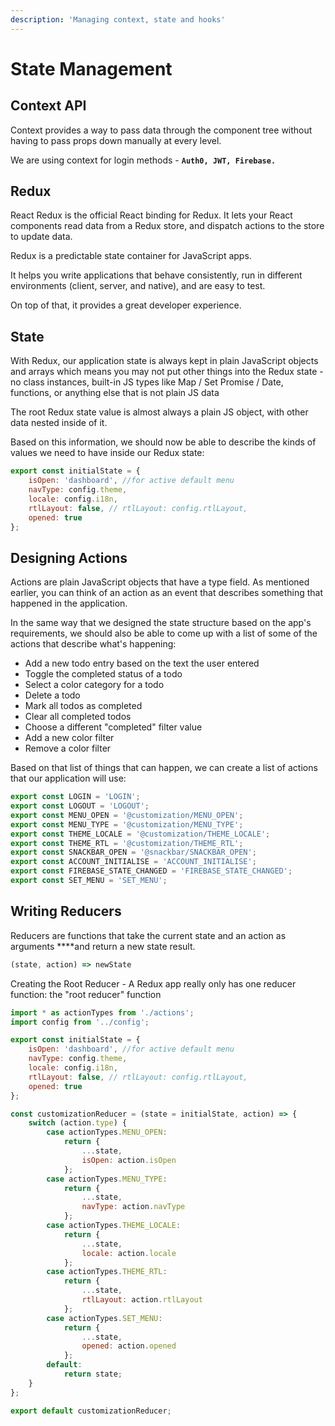 ```yaml
---
description: 'Managing context, state and hooks'
---
```


# State Management

## Context API

Context provides a way to pass data through the component tree without having to pass props down manually at every level.

We are using context for login methods - **`Auth0, JWT, Firebase.`**

## Redux

React Redux is the official React binding for Redux. It lets your React components read data from a Redux store, and dispatch actions to the store to update data.

Redux is a predictable state container for JavaScript apps.

It helps you write applications that behave consistently, run in different environments \(client, server, and native\), and are easy to test.

On top of that, it provides a great developer experience.

## State

With Redux, our application state is always kept in plain JavaScript objects and arrays which means you may not put other things into the Redux state - no class instances, built-in JS types like Map / Set Promise / Date, functions, or anything else that is not plain JS data

The root Redux state value is almost always a plain JS object, with other data nested inside of it.

Based on this information, we should now be able to describe the kinds of values we need to have inside our Redux state:

```javascript
export const initialState = {
    isOpen: 'dashboard', //for active default menu
    navType: config.theme,
    locale: config.i18n,
    rtlLayout: false, // rtlLayout: config.rtlLayout,
    opened: true
};
```

## Designing Actions

Actions are plain JavaScript objects that have a type field. As mentioned earlier, you can think of an action as an event that describes something that happened in the application.

In the same way that we designed the state structure based on the app's requirements, we should also be able to come up with a list of some of the actions that describe what's happening:

* Add a new todo entry based on the text the user entered
* Toggle the completed status of a todo
* Select a color category for a todo
* Delete a todo
* Mark all todos as completed
* Clear all completed todos
* Choose a different "completed" filter value
* Add a new color filter
* Remove a color filter

Based on that list of things that can happen, we can create a list of actions that our application will use:

```javascript
export const LOGIN = 'LOGIN';
export const LOGOUT = 'LOGOUT';
export const MENU_OPEN = '@customization/MENU_OPEN';
export const MENU_TYPE = '@customization/MENU_TYPE';
export const THEME_LOCALE = '@customization/THEME_LOCALE';
export const THEME_RTL = '@customization/THEME_RTL';
export const SNACKBAR_OPEN = '@snackbar/SNACKBAR_OPEN';
export const ACCOUNT_INITIALISE = 'ACCOUNT_INITIALISE';
export const FIREBASE_STATE_CHANGED = 'FIREBASE_STATE_CHANGED';
export const SET_MENU = 'SET_MENU';
```

## **Writing Reducers**

Reducers are functions that take the current state and an action as arguments ****and return a new state result.

```javascript
(state, action) => newState
```

Creating the Root Reducer - A Redux app really only has one reducer function: the "root reducer" function

```javascript
import * as actionTypes from './actions';
import config from '../config';

export const initialState = {
    isOpen: 'dashboard', //for active default menu
    navType: config.theme,
    locale: config.i18n,
    rtlLayout: false, // rtlLayout: config.rtlLayout,
    opened: true
};

const customizationReducer = (state = initialState, action) => {
    switch (action.type) {
        case actionTypes.MENU_OPEN:
            return {
                ...state,
                isOpen: action.isOpen
            };
        case actionTypes.MENU_TYPE:
            return {
                ...state,
                navType: action.navType
            };
        case actionTypes.THEME_LOCALE:
            return {
                ...state,
                locale: action.locale
            };
        case actionTypes.THEME_RTL:
            return {
                ...state,
                rtlLayout: action.rtlLayout
            };
        case actionTypes.SET_MENU:
            return {
                ...state,
                opened: action.opened
            };
        default:
            return state;
    }
};

export default customizationReducer;
```

